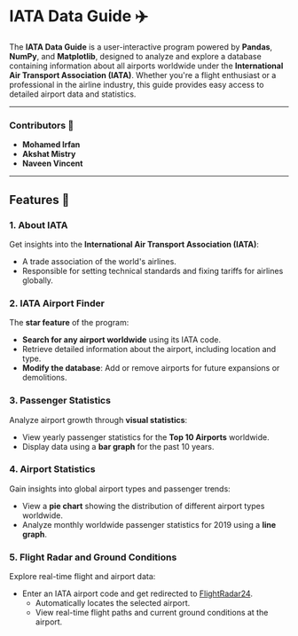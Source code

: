 # **IATA Data Guide ✈️**

The **IATA Data Guide** is a user-interactive program powered by **Pandas**, **NumPy**, and **Matplotlib**, designed to analyze and explore a database containing information about all airports worldwide under the **International Air Transport Association (IATA)**. Whether you're a flight enthusiast or a professional in the airline industry, this guide provides easy access to detailed airport data and statistics.

---

### **Contributors 🤝**
- **Mohamed Irfan**
- **Akshat Mistry**
- **Naveen Vincent**

---

## **Features 🌟**

### **1. About IATA**
Get insights into the **International Air Transport Association (IATA)**:
- A trade association of the world's airlines.
- Responsible for setting technical standards and fixing tariffs for airlines globally.

### **2. IATA Airport Finder**
The **star feature** of the program:
- **Search for any airport worldwide** using its IATA code.
- Retrieve detailed information about the airport, including location and type.
- **Modify the database**: Add or remove airports for future expansions or demolitions.

### **3. Passenger Statistics**
Analyze airport growth through **visual statistics**:
- View yearly passenger statistics for the **Top 10 Airports** worldwide.
- Display data using a **bar graph** for the past 10 years.

### **4. Airport Statistics**
Gain insights into global airport types and passenger trends:
- View a **pie chart** showing the distribution of different airport types worldwide.
- Analyze monthly worldwide passenger statistics for 2019 using a **line graph**.

### **5. Flight Radar and Ground Conditions**
Explore real-time flight and airport data:
- Enter an IATA airport code and get redirected to [FlightRadar24](https://www.flightradar24.com).
  - Automatically locates the selected airport.
  - View real-time flight paths and current ground conditions at the airport.

